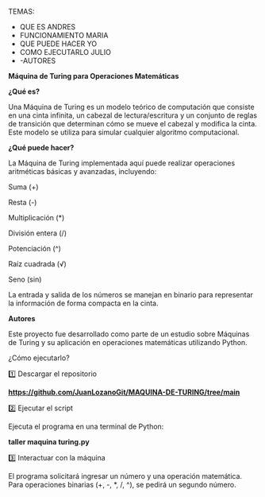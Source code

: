 TEMAS:
- QUE ES  ANDRES
- FUNCIONAMIENTO   MARIA
- QUE PUEDE HACER  YO
- COMO EJECUTARLO  JULIO
- -AUTORES

**Máquina de Turing para Operaciones Matemáticas**

**¿Qué es?**

Una Máquina de Turing es un modelo teórico de computación que consiste en una cinta infinita, un cabezal de lectura/escritura y un conjunto de reglas de transición que determinan cómo se mueve el cabezal y modifica la cinta. Este modelo se utiliza para simular cualquier algoritmo computacional.


**¿Qué puede hacer?**

La Máquina de Turing implementada aquí puede realizar operaciones aritméticas básicas y avanzadas, incluyendo:

Suma (+)

Resta (-)

Multiplicación (*)

División entera (/)

Potenciación (^)

Raíz cuadrada (√)

Seno (sin)

La entrada y salida de los números se manejan en binario para representar la información de forma compacta en la cinta.


**Autores**

Este proyecto fue desarrollado como parte de un estudio sobre Máquinas de Turing y su aplicación en operaciones matemáticas utilizando Python.


¿Cómo ejecutarlo?

1️⃣ Descargar el repositorio

**https://github.com/JuanLozanoGit/MAQUINA-DE-TURING/tree/main**

2️⃣ Ejecutar el script

Ejecuta el programa en una terminal de Python:

**taller maquina turing.py**

3️⃣ Interactuar con la máquina

El programa solicitará ingresar un número y una operación matemática. Para operaciones binarias (+, -, *, /, ^), se pedirá un segundo número.
